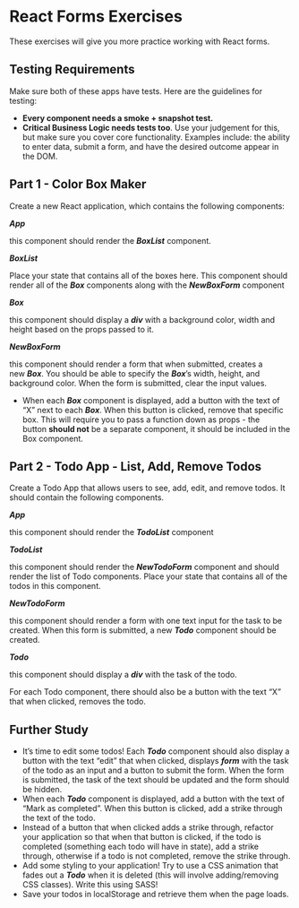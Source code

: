 # **React Forms Exercises**

These exercises will give you more practice working with React forms.

## **Testing Requirements**

Make sure both of these apps have tests. Here are the guidelines for testing:

- **Every component needs a smoke + snapshot test.**
- **Critical Business Logic needs tests too**. Use your judgement for this, but make sure you cover core functionality. Examples include: the ability to enter data, submit a form, and have the desired outcome appear in the DOM.

## **Part 1 - Color Box Maker**

Create a new React application, which contains the following components:

***App***

this component should render the ***BoxList*** component.

***BoxList***

Place your state that contains all of the boxes here. This component should render all of the ***Box*** components along with the ***NewBoxForm*** component

***Box***

this component should display a ***div*** with a background color, width and height based on the props passed to it.

***NewBoxForm***

this component should render a form that when submitted, creates a new ***Box***. You should be able to specify the ***Box***’s width, height, and background color. When the form is submitted, clear the input values.

- When each ***Box*** component is displayed, add a button with the text of “X” next to each ***Box***. When this button is clicked, remove that specific box. This will require you to pass a function down as props - the button **should not** be a separate component, it should be included in the Box component.

## **Part 2 - Todo App - List, Add, Remove Todos**

Create a Todo App that allows users to see, add, edit, and remove todos. It should contain the following components.

***App***

this component should render the ***TodoList*** component

***TodoList***

this component should render the ***NewTodoForm*** component and should render the list of Todo components. Place your state that contains all of the todos in this component.

***NewTodoForm***

this component should render a form with one text input for the task to be created. When this form is submitted, a new ***Todo*** component should be created. 

***Todo***

this component should display a ***div*** with the task of the todo.

For each Todo component, there should also be a button with the text “X” that when clicked, removes the todo.

## **Further Study**

- It’s time to edit some todos! Each ***Todo*** component should also display a button with the text “edit” that when clicked, displays ***form*** with the task of the todo as an input and a button to submit the form. When the form is submitted, the task of the text should be updated and the form should be hidden.
- When each ***Todo*** component is displayed, add a button with the text of “Mark as completed”. When this button is clicked, add a strike through the text of the todo.
- Instead of a button that when clicked adds a strike through, refactor your application so that when that button is clicked, if the todo is completed (something each todo will have in state), add a strike through, otherwise if a todo is not completed, remove the strike through.
- Add some styling to your application! Try to use a CSS animation that fades out a ***Todo*** when it is deleted (this will involve adding/removing CSS classes). Write this using SASS!
- Save your todos in localStorage and retrieve them when the page loads.
